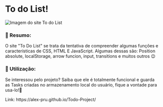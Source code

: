 <h1>To do List!</h1>

![Imagem do site To do List](https://github.com/Alex-Pru/Todo-Project/assets/142506709/ff36a55c-9627-4f74-aa14-5e201348b920)

<h3>📝 Resumo:</h3>

<p>O site "To Do List" se trata da tentativa de compreender algumas funções e características de CSS, HTML E JavaScript. Algumas dessas são: Position absolute, localStorage, arrow funcion, input, transitions e muitos outros 😉</p>

<h3>📱 Utilização:</h3>

<p>Se interessou pelo projeto? Saiba que ele é totalmente funcional e guarda as Tasks criadas no armazenamento local do usuário, fique a vontade para usa-lo!🤗</p>
<p>Link: https://alex-pru.github.io/Todo-Project/ </p>
